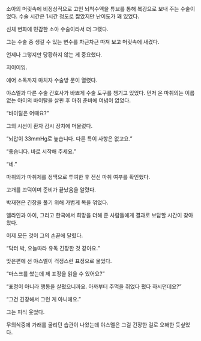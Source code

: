소아의 머릿속에 비정상적으로 고인 뇌척수액을 튜브를 통해 복강으로 보내 주는 수술이었다. 수술 시간은 1시간 정도로 짧았지만 난이도가 꽤 있었다.

신체 변화에 민감한 소아 수술이라서 더 그랬다.

그는 수술 중 생길 수 있는 변수를 차근차근 따져 보고 머릿속에 새겼다.

언제나 그렇지만 당황하지 않는 게 중요했다.

지이이잉.

에어 소독까지 마치자 수술방 문이 열렸다.

야스멜과 다른 수술 간호사가 바쁘게 수술 도구를 챙기고 있었다. 먼저 온 마취의는 이름 없는 아이의 바이탈을 살핀 후 마취 준비에 여념이 없었다.

“바이탈은 어때요?”

그의 시선이 환자 감시 장치에 머물렀다.

“뇌압이 33mmHg로 높습니다. 다른 특이 사항은 없고요.”

“좋습니다. 바로 시작해 주세요.”

“네.”

마취의가 마취제를 정맥으로 투여한 후 전신 마취 여부를 확인했다.

고개를 끄덕이며 준비가 끝났음을 알렸다.

박재현은 긴장을 풀기 위해 가볍게 목을 꺾었다.

엘라인과 아이, 그리고 한국에서 희망을 더해 준 사람들에게 결과로 보답할 시간이 찾아왔다.

이제 모든 것이 그의 손끝에 달렸다.

“닥터 박, 오늘따라 유독 긴장한 것 같아요.”

맞은편에 선 야스멜이 걱정스런 표정으로 물었다.

“마스크를 썼는데 제 표정을 읽을 수 있어요?”

“표정이 아니라 행동을 살폈으니까요. 아까부터 주먹을 쥐었다 폈다 하시던데요?”

“그건 긴장해서 그런 게 아니에요.”

그는 피식 웃었다.

무의식중에 가래를 굴리던 습관이 나왔는데 야스멜은 그걸 긴장한 걸로 오해한 듯싶었다.